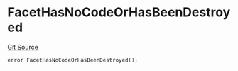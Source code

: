 # FacetHasNoCodeOrHasBeenDestroyed
[Git Source](https://github.com/thrackle-io/rules-engine/blob/f3baf971c7cb5a9708b7ed14723c3823c9ae4656/src/client/token/handler/diamond/HandlerDiamond.sol)


```solidity
error FacetHasNoCodeOrHasBeenDestroyed();
```

